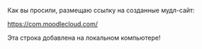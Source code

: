 
Как вы просили, размещаю ссылку на созданные мудл-сайт:

https://com.moodlecloud.com/

Эта строка добавлена на локальном компьютере!
